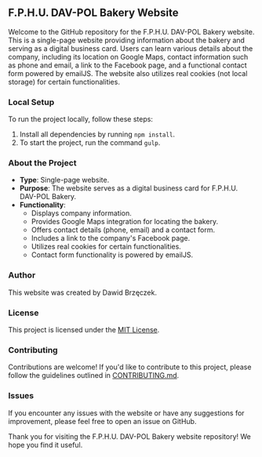 ## F.P.H.U. DAV-POL Bakery Website

Welcome to the GitHub repository for the F.P.H.U. DAV-POL Bakery website. This is a single-page website providing information about the bakery and serving as a digital business card. Users can learn various details about the company, including its location on Google Maps, contact information such as phone and email, a link to the Facebook page, and a functional contact form powered by emailJS. The website also utilizes real cookies (not local storage) for certain functionalities.

### Local Setup

To run the project locally, follow these steps:

1. Install all dependencies by running `npm install`.
2. To start the project, run the command `gulp`.

### About the Project

- **Type**: Single-page website.
- **Purpose**: The website serves as a digital business card for F.P.H.U. DAV-POL Bakery.
- **Functionality**:
  - Displays company information.
  - Provides Google Maps integration for locating the bakery.
  - Offers contact details (phone, email) and a contact form.
  - Includes a link to the company's Facebook page.
  - Utilizes real cookies for certain functionalities.
  - Contact form functionality is powered by emailJS.

### Author

This website was created by Dawid Brzęczek.

### License

This project is licensed under the [MIT License](LICENSE).

### Contributing

Contributions are welcome! If you'd like to contribute to this project, please follow the guidelines outlined in [CONTRIBUTING.md](CONTRIBUTING.md).

### Issues

If you encounter any issues with the website or have any suggestions for improvement, please feel free to open an issue on GitHub.

Thank you for visiting the F.P.H.U. DAV-POL Bakery website repository! We hope you find it useful.
